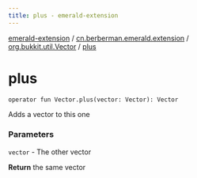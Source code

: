 ```yaml
---
title: plus - emerald-extension
---
```


[emerald-extension](../../index.html) / [cn.berberman.emerald.extension](../index.html) / [org.bukkit.util.Vector](index.html) / [plus](.)

# plus

`operator fun Vector.plus(vector: Vector): Vector`

Adds a vector to this one

### Parameters

`vector` - The other vector

**Return**
the same vector

